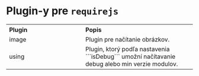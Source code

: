 # Plugin-y pre ```requirejs```

<table border="0" cellpadding="3" cellspacing="0" width="100%">
    <tr>
        <th align="left" width="190">
            Plugin
        </th>
        <th align="left">
            Popis
        </th>
    </tr>
    <tr>
        <td>
            image
        </td>
        <td>
            Plugin pre načítanie obrázkov.
        </td>
    </tr>       
	<tr>
        <td>
            using
        </td>
        <td>
            Plugin, ktorý podľa nastavenia ```isDebug``` umožní načítavanie debug alebo min verzie
			modulov.
        </td>
    </tr>	
</table>
